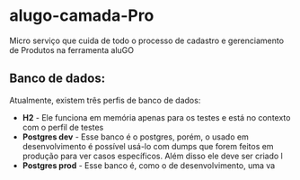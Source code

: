 # alugo-camada-Pro
Micro serviço que cuida de todo o processo de cadastro e gerenciamento de Produtos na ferramenta aluGO

## Banco de dados:
Atualmente, existem três perfis de banco de dados: 

*  **H2** - Ele funciona em memória apenas para os testes e está no contexto com o perfil de testes
*  **Postgres dev** - Esse banco é o postgres, porém, o usado em desenvolvimento é possível usá-lo com dumps que forem feitos em produção para ver casos específicos. Além disso ele deve ser criado l 
*  **Postgres prod** - Esse banco é, como o de desenvolvimento, uma va

